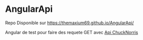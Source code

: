 # AngularApi

Repo Disponible sur https://themaxium69.github.io/AngularApi/

Angular de test pour faire des requete GET avec [Api ChuckNorris](https://api.chucknorris.io/)
